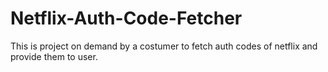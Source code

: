 # Netflix-Auth-Code-Fetcher
This is project on demand by a costumer to fetch auth codes of netflix and provide them to user.
